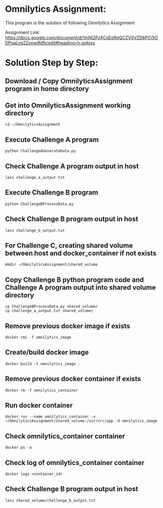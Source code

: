 # Omnilytics Assignment:

This program is the solution of following Omnilytics Assignment

Assignment Link: https://docs.google.com/document/d/1mNl2PJ4CxEq9qQCZV0VZDbPCj5ODPqaLvq2Zonw9dfk/edit#heading=h.gjdgxs

# Solution Step by Step:

## Download / Copy OmnilyticsAssignment program in home directory

## Get into OmnilyticsAssignment working directory
`cd ~/OmnilyticsAssignment`

## Execute Challenge A program
`python ChallengeAGenerateData.py`

## Check Challenge A program output in host
`less challenge_a_output.txt`

## Execute Challenge B program
`python ChallengeBProcessData.py`

## Check Challenge B program output in host
`less challenge_b_output.txt`

## For Challenge C, creating shared volume between host and docker_container if not exists
`mkdir ~/OmnilyticsAssignment/shared_volume`

## Copy Challenge B python program code and Challenge A program output into shared volume directory
```
cp ChallengeBProcessData.py shared_volume/
cp challenge_a_output.txt shared_volume/
```
## Remove previous docker image if exists
`docker rmi -f omnilytics_image`

## Create/build docker image
`docker build -t omnilytics_image .`

## Remove previous docker container if exists
`docker rm -f omnilytics_container`

## Run docker container
`docker run --name omnilytics_container -v ~/OmnilyticsAssignment/shared_volume:/usr/src/app -d omnilytics_image`

## Check omnilytics_container container
`docker ps -a`

## Check log of omnilytics_container container
`docker logs <container_id>`

## Check Challenge B program output in host
`less shared_volume/challenge_b_output.txt`


